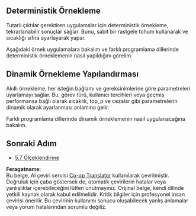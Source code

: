 <!--
CO_OP_TRANSLATOR_METADATA:
{
  "original_hash": "3cb0da3badd51d73ab78ebade2827d98",
  "translation_date": "2025-07-14T02:22:13+00:00",
  "source_file": "05-AdvancedTopics/mcp-sampling/README.md",
  "language_code": "tr"
}
-->
## Deterministik Örnekleme

Tutarlı çıktılar gerektiren uygulamalar için deterministik örnekleme, tekrarlanabilir sonuçlar sağlar. Bunu, sabit bir rastgele tohum kullanarak ve sıcaklığı sıfıra ayarlayarak yapar.

Aşağıdaki örnek uygulamalara bakalım ve farklı programlama dillerinde deterministik örneklemenin nasıl yapıldığını görelim.

## Dinamik Örnekleme Yapılandırması

Akıllı örnekleme, her isteğin bağlamı ve gereksinimlerine göre parametreleri uyarlamayı sağlar. Bu, görev türü, kullanıcı tercihleri veya geçmiş performansa bağlı olarak sıcaklık, top_p ve cezalar gibi parametrelerin dinamik olarak ayarlanması anlamına gelir.

Farklı programlama dillerinde dinamik örneklemenin nasıl uygulanacağına bakalım.

## Sonraki Adım

- [5.7 Ölçeklendirme](../mcp-scaling/README.md)

**Feragatname**:  
Bu belge, AI çeviri servisi [Co-op Translator](https://github.com/Azure/co-op-translator) kullanılarak çevrilmiştir. Doğruluk için çaba göstersek de, otomatik çevirilerin hatalar veya yanlışlıklar içerebileceğini lütfen unutmayınız. Orijinal belge, kendi dilinde yetkili kaynak olarak kabul edilmelidir. Kritik bilgiler için profesyonel insan çevirisi önerilir. Bu çevirinin kullanımı sonucu oluşabilecek yanlış anlamalar veya yorum hatalarından sorumlu değiliz.